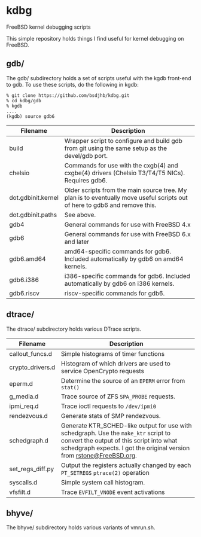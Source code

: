 # kdbg
FreeBSD kernel debugging scripts

This simple repository holds things I find useful for kernel debugging on FreeBSD.

## gdb/

The gdb/ subdirectory holds a set of scripts useful with the kgdb front-end to gdb.  To use these scripts, do the following in kgdb:

```
% git clone https://github.com/bsdjhb/kdbg.git
% cd kdbg/gdb
% kgdb
....
(kgdb) source gdb6
```

Filename | Description
--- | ---
build | Wrapper script to configure and build gdb from git using the same setup as the devel/gdb port.
chelsio | Commands for use with the cxgb(4) and cxgbe(4) drivers (Chelsio T3/T4/T5 NICs).  Requires gdb6.
dot.gdbinit.kernel | Older scripts from the main source tree.  My plan is to eventually move useful scripts out of here to gdb6 and remove this.
dot.gdbinit.paths | See above.
gdb4 | General commands for use with FreeBSD 4.x
gdb6 | General commands for use with FreeBSD 6.x and later
gdb6.amd64 | amd64-specific commands for gdb6.  Included automatically by gdb6 on amd64 kernels.
gdb6.i386 | i386-specific commands for gdb6.  Included automatically by gdb6 on i386 kernels.
gdb6.riscv | riscv-specific commands for gdb6.

## dtrace/

The dtrace/ subdirectory holds various DTrace scripts.

Filename | Description
--- | ---
callout\_funcs.d | Simple histograms of timer functions
crypto_drivers.d | Histogram of which drivers are used to service OpenCrypto requests
eperm.d | Determine the source of an `EPERM` error from `stat()`
g_media.d | Trace source of ZFS `SPA_PROBE` requests.
ipmi_req.d | Trace ioctl requests to `/dev/ipmi0`
rendezvous.d | Generate stats of SMP rendezvous.
schedgraph.d | Generate KTR_SCHED-like output for use with schedgraph.  Use the `make_ktr` script to convert the output of this script into what schedgraph expects.  I got the original version from rstone@FreeBSD.org.
set_regs_diff.py | Output the registers actually changed by each `PT_SETREGS` `ptrace(2)` operation
syscalls.d | Simple system call histogram.
vfsfilt.d | Trace `EVFILT_VNODE` event activations

## bhyve/

The bhyve/ subdirectory holds various variants of vmrun.sh.
